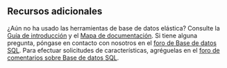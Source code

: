 ## Recursos adicionales

¿Aún no ha usado las herramientas de base de datos elástica? Consulte la [Guía de introducción](../articles/sql-database/sql-database-elastic-scale-get-started.md) y el [Mapa de documentación](https://azure.microsoft.com/documentation/learning-paths/sql-database-elastic-scale/). Si tiene alguna pregunta, póngase en contacto con nosotros en el [foro de Base de datos SQL](http://social.msdn.microsoft.com/forums/azure/home?forum=ssdsgetstarted). Para efectuar solicitudes de características, agréguelas en el [foro de comentarios sobre Base de datos SQL](https://feedback.azure.com/forums/217321-sql-database/).

<!---HONumber=AcomDC_0615_2016-->